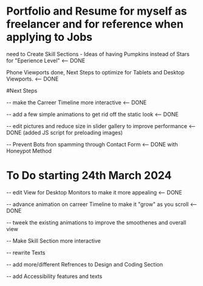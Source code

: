 # Portfolio and Resume for myself as freelancer and for reference when applying to Jobs

need to Create Skill Sections - Ideas of having Pumpkins instead of Stars for "Eperience Level" <-- DONE

Phone Viewports done, Next Steps to optimize for Tablets and Desktop Viewports. <-- DONE

#Next Steps

-- make the Carreer Timeline more interactive <-- DONE

-- add a few simple animations to get rid off the static look <-- DONE

-- edit pictures and reduce size in slider gallery to improve performance <-- DONE (added JS script for preloading images)

-- Prevent Bots fron spamming through Contact Form <-- DONE with Honeypot Method

# To Do starting 24th March 2024

-- edit View for Desktop Monitors to make it more appealing <-- DONE

-- advance animation on carreer Timeline to make it "grow" as you scroll <-- DONE

-- tweek the existing animations to improve the smoothenes and overall view

-- Make Skill Section more interactive

-- rewrite Texts

-- add more/different Refrences to Design and Coding Section

-- add Accessibility features and texts
